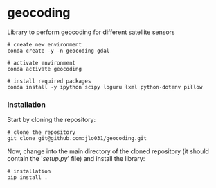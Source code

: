 # geocoding
Library to perform geocoding for different satellite sensors



    # create new environment
    conda create -y -n geocoding gdal
    
    # activate environment
    conda activate geocoding
    
    # install required packages
    conda install -y ipython scipy loguru lxml python-dotenv pillow




### Installation

Start by cloning the repository:

    # clone the repository
    git clone git@github.com:jlo031/geocoding.git


Now, change into the main directory of the cloned repository (it should contain the '_setup.py_' file) and install the library:

    # installation
    pip install .
